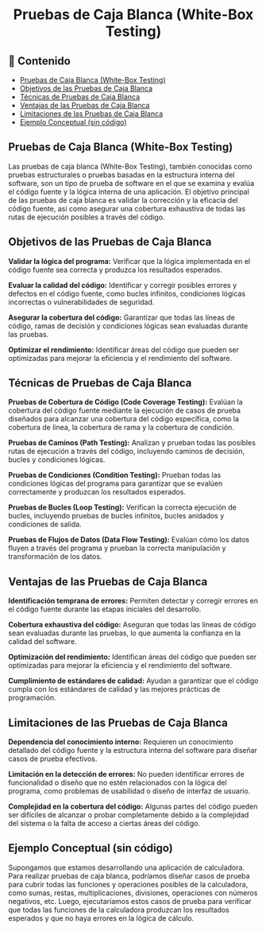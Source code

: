 <h1 align="center">Pruebas de Caja Blanca (White-Box Testing)</h1>

<h2>📑 Contenido</h2>

- [Pruebas de Caja Blanca (White-Box Testing)](#pruebas-de-caja-blanca-white-box-testing)
- [Objetivos de las Pruebas de Caja Blanca](#objetivos-de-las-pruebas-de-caja-blanca)
- [Técnicas de Pruebas de Caja Blanca](#técnicas-de-pruebas-de-caja-blanca)
- [Ventajas de las Pruebas de Caja Blanca](#ventajas-de-las-pruebas-de-caja-blanca)
- [Limitaciones de las Pruebas de Caja Blanca](#limitaciones-de-las-pruebas-de-caja-blanca)
- [Ejemplo Conceptual (sin código)](#ejemplo-conceptual-sin-código)

## Pruebas de Caja Blanca (White-Box Testing)

Las pruebas de caja blanca (White-Box Testing), también conocidas como pruebas estructurales o pruebas basadas en la estructura interna del software, son un tipo de prueba de software en el que se examina y evalúa el código fuente y la lógica interna de una aplicación. El objetivo principal de las pruebas de caja blanca es validar la corrección y la eficacia del código fuente, así como asegurar una cobertura exhaustiva de todas las rutas de ejecución posibles a través del código.

## Objetivos de las Pruebas de Caja Blanca

**Validar la lógica del programa:** Verificar que la lógica implementada en el código fuente sea correcta y produzca los resultados esperados.

**Evaluar la calidad del código:** Identificar y corregir posibles errores y defectos en el código fuente, como bucles infinitos, condiciones lógicas incorrectas o vulnerabilidades de seguridad.

**Asegurar la cobertura del código:** Garantizar que todas las líneas de código, ramas de decisión y condiciones lógicas sean evaluadas durante las pruebas.

**Optimizar el rendimiento:** Identificar áreas del código que pueden ser optimizadas para mejorar la eficiencia y el rendimiento del software.

## Técnicas de Pruebas de Caja Blanca

**Pruebas de Cobertura de Código (Code Coverage Testing):** Evalúan la cobertura del código fuente mediante la ejecución de casos de prueba diseñados para alcanzar una cobertura del código específica, como la cobertura de línea, la cobertura de rama y la cobertura de condición.

**Pruebas de Caminos (Path Testing):** Analizan y prueban todas las posibles rutas de ejecución a través del código, incluyendo caminos de decisión, bucles y condiciones lógicas.

**Pruebas de Condiciones (Condition Testing):** Prueban todas las condiciones lógicas del programa para garantizar que se evalúen correctamente y produzcan los resultados esperados.

**Pruebas de Bucles (Loop Testing):** Verifican la correcta ejecución de bucles, incluyendo pruebas de bucles infinitos, bucles anidados y condiciones de salida.

**Pruebas de Flujos de Datos (Data Flow Testing):** Evalúan cómo los datos fluyen a través del programa y prueban la correcta manipulación y transformación de los datos.

## Ventajas de las Pruebas de Caja Blanca

**Identificación temprana de errores:** Permiten detectar y corregir errores en el código fuente durante las etapas iniciales del desarrollo.

**Cobertura exhaustiva del código:** Aseguran que todas las líneas de código sean evaluadas durante las pruebas, lo que aumenta la confianza en la calidad del software.

**Optimización del rendimiento:** Identifican áreas del código que pueden ser optimizadas para mejorar la eficiencia y el rendimiento del software.

**Cumplimiento de estándares de calidad:** Ayudan a garantizar que el código cumpla con los estándares de calidad y las mejores prácticas de programación.

## Limitaciones de las Pruebas de Caja Blanca

**Dependencia del conocimiento interno:** Requieren un conocimiento detallado del código fuente y la estructura interna del software para diseñar casos de prueba efectivos.

**Limitación en la detección de errores:** No pueden identificar errores de funcionalidad o diseño que no estén relacionados con la lógica del programa, como problemas de usabilidad o diseño de interfaz de usuario.

**Complejidad en la cobertura del código:** Algunas partes del código pueden ser difíciles de alcanzar o probar completamente debido a la complejidad del sistema o la falta de acceso a ciertas áreas del código.

## Ejemplo Conceptual (sin código)

Supongamos que estamos desarrollando una aplicación de calculadora. Para realizar pruebas de caja blanca, podríamos diseñar casos de prueba para cubrir todas las funciones y operaciones posibles de la calculadora, como sumas, restas, multiplicaciones, divisiones, operaciones con números negativos, etc. Luego, ejecutaríamos estos casos de prueba para verificar que todas las funciones de la calculadora produzcan los resultados esperados y que no haya errores en la lógica de cálculo.
